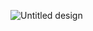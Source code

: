 ![Untitled design](https://github.com/devlopAndroid/KaamEazy/assets/96105594/08f11911-a1cc-4956-bc5c-b0ce01b25796)


